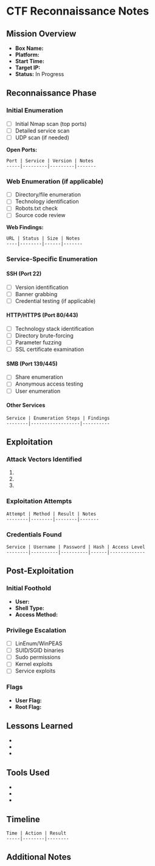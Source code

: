 # CTF Reconnaissance Notes

## Mission Overview
- **Box Name:**
- **Platform:**
- **Start Time:**
- **Target IP:**
- **Status:** In Progress

## Reconnaissance Phase

### Initial Enumeration
- [ ] Initial Nmap scan (top ports)
- [ ] Detailed service scan
- [ ] UDP scan (if needed)

**Open Ports:**
```
Port | Service | Version | Notes
-----|---------|---------|-------

```

### Web Enumeration (if applicable)
- [ ] Directory/file enumeration
- [ ] Technology identification
- [ ] Robots.txt check
- [ ] Source code review

**Web Findings:**
```
URL | Status | Size | Notes
----|--------|------|-------

```

### Service-Specific Enumeration

#### SSH (Port 22)
- [ ] Version identification
- [ ] Banner grabbing
- [ ] Credential testing (if applicable)

#### HTTP/HTTPS (Port 80/443)
- [ ] Technology stack identification
- [ ] Directory brute-forcing
- [ ] Parameter fuzzing
- [ ] SSL certificate examination

#### SMB (Port 139/445)
- [ ] Share enumeration
- [ ] Anonymous access testing
- [ ] User enumeration

#### Other Services
```
Service | Enumeration Steps | Findings
--------|------------------|----------

```

## Exploitation

### Attack Vectors Identified
1.
2.
3.

### Exploitation Attempts
```
Attempt | Method | Result | Notes
--------|--------|--------|-------

```

### Credentials Found
```
Service | Username | Password | Hash | Access Level
--------|----------|----------|------|-------------

```

## Post-Exploitation

### Initial Foothold
- **User:**
- **Shell Type:**
- **Access Method:**

### Privilege Escalation
- [ ] LinEnum/WinPEAS
- [ ] SUID/SGID binaries
- [ ] Sudo permissions
- [ ] Kernel exploits
- [ ] Service exploits

### Flags
- **User Flag:**
- **Root Flag:**

## Lessons Learned
-
-
-

## Tools Used
-
-
-

## Timeline
```
Time | Action | Result
-----|--------|--------

```

## Additional Notes
